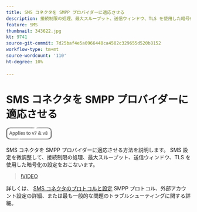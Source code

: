 ```yaml
---
title: SMS コネクタを SMPP プロバイダーに適応させる
description: 接続制限の処理、最大スループット、送信ウィンドウ、TLS を使用した暗号化の設定に関して、SMS 設定を微調整する方法について説明します。
feature: SMS
thumbnail: 343622.jpg
kt: 9741
source-git-commit: 7d25baf4e5a0966440ca4502c329655d520b8152
workflow-type: tm+mt
source-wordcount: '110'
ht-degree: 10%

---
```



# SMS コネクタを SMPP プロバイダーに適応させる

![V7、V8 に適用](../assets/V7-V8-stamp.png)

SMS コネクタを SMPP プロバイダーに適応させる方法を説明します。 SMS 設定を微調整して、接続制限の処理、最大スループット、送信ウィンドウ、TLS を使用した暗号化の設定をおこないます。

>[!VIDEO](https://video.tv.adobe.com/v/343607?quality=12)

詳しくは、 [SMS コネクタのプロトコルと設定](https://experienceleague.adobe.com/docs/campaign-classic/using/sending-messages/sending-messages-on-mobiles/sms-protocol.html?lang=ja#sending-messages) SMPP プロトコル、外部アカウント設定の詳細、または最も一般的な問題のトラブルシューティングに関する詳細。